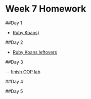 
# Week 7 Homework

##Day 1
- [Ruby Koans)](https://github.com/sf-wdi-33/ruby-koans)

##Day 2
- [Ruby Koans leftovers](https://github.com/sf-wdi-33/ruby-koans)

##Day 3

-- [finish OOP lab](https://github.com/sf-wdi-33/ruby-oop-lab)


##Day 4


##Day 5

